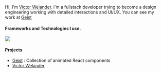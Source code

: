 <p>
  Hi, I'm <a href="https://www.victorwelander.com" target="_blank" rel="nofollow noreferrer">Victor Welander</a>. I'm a fullstack developer trying to become a design engineering working with detailed interactions and UI/UX. You can see my work at <a href="https://geist.vercel.app" target="_blank" rel="nofollow noreferrer">Geist</a>
</p>

#### Frameworks and Technologies I use.

<img src="https://skillicons.dev/icons?i=next,react,typescript,javascript,css,tailwindcss" />

#### Projects
- <a href="https://geist.vercel.app" target="_blank" rel="nofollow noreferrer">Geist</a> : Collection of animated React components
- <a href="https://www.victorwelander.com" target="_blank" rel="nofollow noreferrer">Victor Welander</a>

